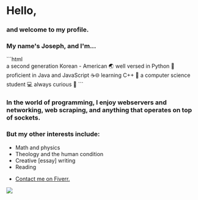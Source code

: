 <h1>Hello,</h1>
<h3>and welcome to my profile.</h3>
<h3>My name's Joseph, and I'm...</h3>
```html
<br>
a second generation Korean - American 🌏
well versed in Python 🐍
proficient in Java and JavaScript ☕🌐
learning C++ 🎸
a computer science student 💻
always curious 🤯
```
<h3>In the world of programming, I enjoy webservers and networking, web scraping, and anything that operates on top of sockets.</h3>
<h3>But my other interests include: </h3>
<ul>
  <li>Math and physics</li>
  <li>Theology and the human condition</li>
  <li>Creative [essay] writing</li>
  <li>Reading</li>
</ul>

- <a href="https://www.fiverr.com/fire6945_">Contact me on Fiverr.</a>
<img align="left" src="https://github-readme-stats.vercel.app/api/top-langs/?username=fire6945&layout=compact&theme=radical&hide_border=true&card_width=250"/>
